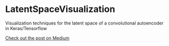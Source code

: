 # LatentSpaceVisualization
Visualization techniques for the latent space of a convolutional autoencoder in Keras/Tensorflow 

[Check out the post on Medium](https://medium.com/@juliendespois/latent-space-visualization-deep-learning-bits-2-bd09a46920df#.8teem7fm4) 
